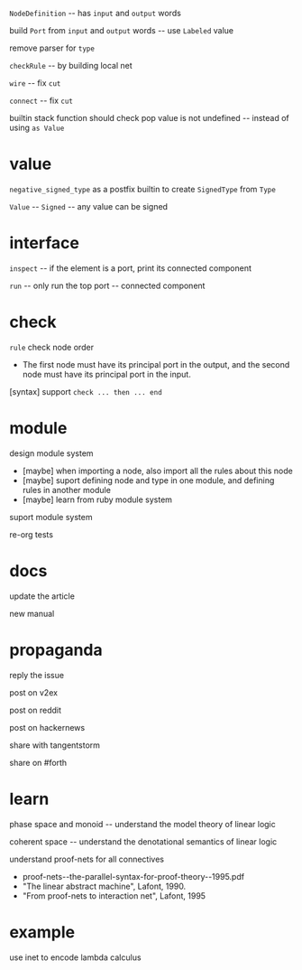 `NodeDefinition` -- has `input` and `output` words

build `Port` from `input` and `output` words -- use `Labeled` value

remove parser for `type`

`checkRule` -- by building local net

`wire` -- fix `cut`

`connect` -- fix `cut`

builtin stack function should check pop value is not undefined -- instead of using `as Value`

# value

`negative_signed_type` as a postfix builtin to create `SignedType` from `Type`

`Value` -- `Signed` -- any value can be signed

# interface

`inspect` -- if the element is a port, print its connected component

`run` -- only run the top port -- connected component

# check

`rule` check node order

- The first node must have its principal port in the output,
  and the second node must have its principal port in the input.

[syntax] support `check ... then ... end`

# module

design module system

- [maybe] when importing a node, also import all the rules about this node
- [maybe] suport defining node and type in one module, and defining rules in another module
- [maybe] learn from ruby module system

suport module system

re-org tests

# docs

update the article

new manual

# propaganda

reply the issue

post on v2ex

post on reddit

post on hackernews

share with tangentstorm

share on #forth

# learn

phase space and monoid -- understand the model theory of linear logic

coherent space -- understand the denotational semantics of linear logic

understand proof-nets for all connectives

- proof-nets--the-parallel-syntax-for-proof-theory--1995.pdf
- "The linear abstract machine", Lafont, 1990.
- "From proof-nets to interaction net", Lafont, 1995

# example

use inet to encode lambda calculus
